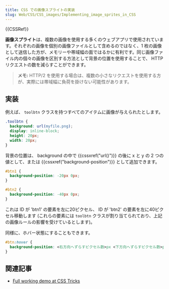 ```yaml
---
title: CSS での画像スプライトの実装
slug: Web/CSS/CSS_images/Implementing_image_sprites_in_CSS
---
```


{{CSSRef}}

**画像スプライト**は、複数の画像を使用する多くのウェブアプリで使用されています。それぞれの画像を個別の画像ファイルとして含めるのではなく、1 枚の画像として送信した方が、メモリーや帯域幅の面ではるかに有利です。同じ画像ファイル内の個々の画像を区別する方法として背景の位置を使用することで、 HTTP リクエストの数を減らすことができます。

> **メモ:** HTTP/2 を使用する場合は、複数の小さなリクエストを使用する方が、実際には帯域幅に負荷を掛けない可能性があります。

## 実装

例えば、 `toolbtn` クラスを持つすべてのアイテムに画像が与えられたとします。

```css
.toolbtn {
  background: url(myfile.png);
  display: inline-block;
  height: 20px;
  width: 20px;
}
```

背景の位置は、 background の中で {{cssxref("url()")}} の後に x と y の 2 つの値として、または {{cssxref("background-position")}} として追加できます。

```css
#btn1 {
  background-position: -20px 0px;
}

#btn2 {
  background-position: -40px 0px;
}
```

これは ID が 'btn1' の要素を左に20ピクセル、 ID が 'btn2' の要素を左に40ピクセル移動します (これらの要素には `toolbtn` クラスが割り当てられており、上記の画像ルールの影響を受けているとします)。

同様に、ホバー状態にすることもできます。

```css
#btn:hover {
  background-position: <右方向へずらすピクセル数>px <下方向へずらすピクセル数>px;
}
```

## 関連記事

- [Full working demo at CSS Tricks](https://css-tricks.com/snippets/css/perfect-css-sprite-sliding-doors-button/)
